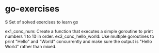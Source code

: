 # go-exercises
S  Set of solved exercises to learn go

ex1_conc_num: Create a function that executes a simple goroutine to print numbers 1 to 10 in order.
ex3_conc_hello_world: Use multiple goroutines to print "Hello" and "World" concurrently and make sure the output is "Hello World" rather than mixed.